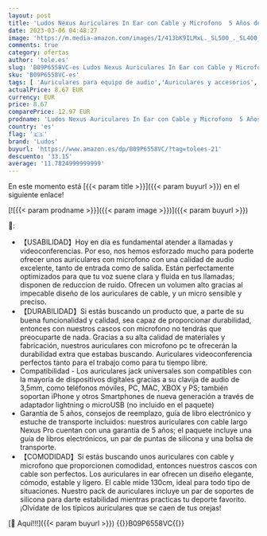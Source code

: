 ```yaml
---
layout: post
title: 'Ludos Nexus Auriculares In Ear con Cable y Microfono  5 Años de Garantía  Auricular con Jack  Cascos Musica con Graves Potentes  Cascos para iPhone  Samsung  Mi  Xiaomi  Huawei Android  PC  Tablet'
date: 2023-03-06 04:48:27
image: 'https://m.media-amazon.com/images/I/413bK9ILMxL._SL500_._SL400_.jpg'
comments: true
category: ofertas
author: 'tole.es'
slug: 'B09P6558VC-es Ludos Nexus Auriculares In Ear con Cable y Microfono 5...'
sku: 'B09P6558VC-es'
tags: [ 'Auriculares para equipo de audio','Auriculares y accesorios','Electrónica','iphone','ludos','🇪🇸', ]
actualPrice: 8.67 EUR
currency: EUR
price: 8.67
comparePrice: 12.97 EUR
prodname: 'Ludos Nexus Auriculares In Ear con Cable y Microfono  5 Años de Garantía  Auricular con Jack  Cascos Musica con Graves Potentes  Cascos para iPhone  Samsung  Mi  Xiaomi  Huawei Android  PC  Tablet'
country: 'es'
flag: '🇪🇸'
brand: 'Ludos'
buyurl: 'https://www.amazon.es/dp/B09P6558VC/?tag=tolees-21'
descuento: '33.15'
average: '11.7824999999999'
---
```


En este momento está [{{< param title >}}]({{< param buyurl >}}) en el siguiente enlace!

[![{{< param prodname >}}]({{< param image >}})]({{< param buyurl >}})

🔎:

- 【USABILIDAD】Hoy en día es fundamental atender a llamadas y videoconferencias. Por eso, nos hemos esforzado mucho para poderte ofrecer unos auriculares con microfono con una calidad de audio excelente, tanto de entrada como de salida. Están perfectamente optimizados para que tu voz suene clara y fluida en tus llamadas; disponen de reduccion de ruido. Ofrecen un volumen alto gracias al impecable diseño de los auriculares de cable, y un micro sensible y preciso.
- 【DURABILIDAD】Si estás buscando un producto que, a parte de su buena funcionalidad y calidad, sea capaz de proporcionar durabilidad, entonces con nuestros cascos con microfono no tendrás que preocuparte de nada. Gracias a su alta calidad de materiales y fabricación, nuestros auriculares con microfono pc te ofrecerán la durabilidad extra que estabas buscando. Auriculares videoconferencia perfectos tanto para el trabajo como para tu tiempo libre.
- Compatibilidad - Los auriculares jack universales son compatibles con la mayoría de dispositivos digitales gracias a su clavija de audio de 3,5mm, como teléfonos móviles, PC, MAC, XBOX y PS; también soportan iPhone y otros Smartphones de nueva generación a través de adaptador lightning o microUSB (no incluido en el paquete)
- Garantía de 5 años, consejos de reemplazo, guía de libro electrónico y estuche de transporte incluidos: nuestros auriculares con cable largo Nexus Pro cuentan con una garantía de 5 años; el paquete incluye una guía de libros electrónicos, un par de puntas de silicona y una bolsa de transporte.
- 【COMODIDAD】Si estás buscando unos auriculares con cable y microfono que proporcionen comodidad, entonces nuestros cascos con cable son perfectos. Los auriculares in ear ofrecen un diseño elegante, cómodo, estable y ligero. El cable mide 130cm, ideal para todo tipo de situaciones. Nuestro pack de auriculares incluye un par de soportes de silicona para darte estabilidad mientras practicas tu deporte favorito. ¡Olvídate de los típicos auriculares que se caen de tus orejas!

[🛒 Aquí!!!]({{< param buyurl >}})
{{<world>}}B09P6558VC{{</world>}}
